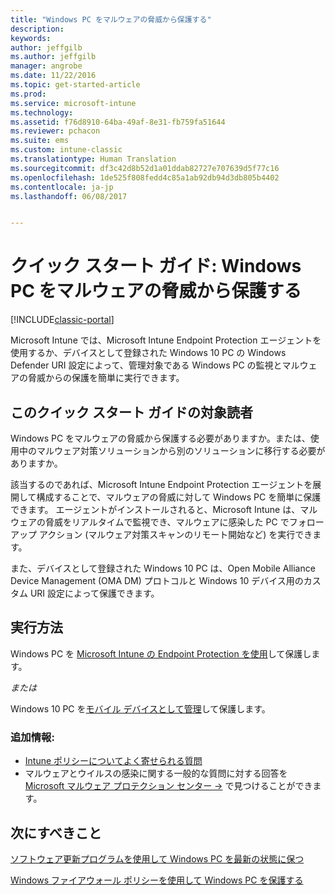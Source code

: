 ```yaml
---
title: "Windows PC をマルウェアの脅威から保護する"
description: 
keywords: 
author: jeffgilb
ms.author: jeffgilb
manager: angrobe
ms.date: 11/22/2016
ms.topic: get-started-article
ms.prod: 
ms.service: microsoft-intune
ms.technology: 
ms.assetid: f76d8910-64ba-49af-8e31-fb759fa51644
ms.reviewer: pchacon
ms.suite: ems
ms.custom: intune-classic
ms.translationtype: Human Translation
ms.sourcegitcommit: df3c42d8b52d1a01ddab82727e707639d5f77c16
ms.openlocfilehash: 1de525f808fedd4c85a1ab92db94d3db805b4402
ms.contentlocale: ja-jp
ms.lasthandoff: 06/08/2017


---
```


# <a name="quick-start-guide-protect-windows-pcs-against-malware-threats"></a>クイック スタート ガイド: Windows PC をマルウェアの脅威から保護する

[!INCLUDE[classic-portal](../includes/classic-portal.md)]

Microsoft Intune では、Microsoft Intune Endpoint Protection エージェントを使用するか、デバイスとして登録された Windows 10 PC の Windows Defender URI 設定によって、管理対象である Windows PC の監視とマルウェアの脅威からの保護を簡単に実行できます。

## <a name="is-this-quick-start-guide-right-for-me"></a>このクイック スタート ガイドの対象読者
Windows PC をマルウェアの脅威から保護する必要がありますか。または、使用中のマルウェア対策ソリューションから別のソリューションに移行する必要がありますか。

該当するのであれば、Microsoft Intune Endpoint Protection エージェントを展開して構成することで、マルウェアの脅威に対して Windows PC を簡単に保護できます。 エージェントがインストールされると、Microsoft Intune は、マルウェアの脅威をリアルタイムで監視でき、マルウェアに感染した PC でフォローアップ アクション (マルウェア対策スキャンのリモート開始など) を実行できます。

また、デバイスとして登録された Windows 10 PC は、Open Mobile Alliance Device Management (OMA DM) プロトコルと Windows 10 デバイス用のカスタム URI 設定によって保護できます。

## <a name="how-do-i-do-it"></a>実行方法
Windows PC を [Microsoft Intune の Endpoint Protection を使用](/intune-classic/deploy-use/help-secure-windows-pcs-with-endpoint-protection-for-microsoft-intune)して保護します。

*または* 

Windows 10 PC を[モバイル デバイスとして管理](/intune-classic/deploy-use/windows-10-policy-settings-in-microsoft-intune)して保護します。


### <a name="additional-information"></a>追加情報:
- [Intune ポリシーについてよく寄せられる質問](/intune-classic/deploy-use/manage-settings-and-features-on-your-devices-with-microsoft-intune-policies#frequently-asked-questions-about-intune-policies)
- マルウェアとウイルスの感染に関する一般的な質問に対する回答を <a href="https://www.microsoft.com/security/portal/mmpc/" target="_blank">Microsoft マルウェア プロテクション センター &rarr;</a> で見つけることができます。


## <a name="what-should-i-do-next"></a>次にすべきこと
[ソフトウェア更新プログラムを使用して Windows PC を最新の状態に保つ](/intune-classic/deploy-use/keep-windows-pcs-up-to-date-with-software-updates-in-microsoft-intune)

[Windows ファイアウォール ポリシーを使用して Windows PC を保護する](/intune-classic/deploy-use/help-protect-windows-pcs-using-windows-firewall-policies-in-microsoft-intune)

